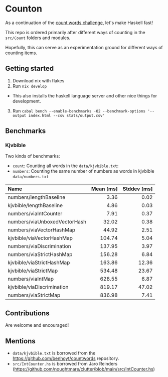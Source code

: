 # Counton

As a continuation of the [count words challenge](https://benhoyt.com/writings/count-words/), let's make Haskell
fast!

This repo is ordered primarily after different ways of counting in the `src/Count` folders
and modules. 

Hopefully, this can serve as an experimentation ground for different ways of counting items.

## Getting started 

1. Download nix with flakes
2. Run `nix develop`
  - This also installs the haskell language server and other nice things for development.
3. Run `cabal bench --enable-benchmarks -O2 --benchmark-options '--output index.html --csv stats/output.csv'`

## Benchmarks

### Kjvbible

Two kinds of benchmarks:

- `count`: Counting all words in the `data/kjvbible.txt`:
- `numbers`: Counting the same number of numbers as words in kjvbible `data/numbers.txt`


| Name                         |   Mean [ms] |   Stddev [ms] |
|:-----------------------------|------------:|--------------:|
| numbers/lengthBaseline       |        3.36 |          0.02 |
| kjvbible/lengthBaseline      |        4.86 |          0.03 |
| numbers/viaIntCounter        |        7.91 |          0.37 |
| numbers/viaUnboxedVectorHash |       32.02 |          0.38 |
| numbers/viaVectorHashMap     |       44.92 |          2.51 |
| kjvbible/viaVectorHashMap    |      104.74 |          5.04 |
| numbers/viaDiscrimination    |      137.95 |          3.97 |
| numbers/viaStrictHashMap     |      156.28 |          6.84 |
| kjvbible/viaStrictHashMap    |      163.86 |         12.36 |
| kjvbible/viaStrictMap        |      534.48 |         23.67 |
| numbers/viaIntMap            |      628.55 |          6.87 |
| kjvbible/viaDiscrimination   |      819.17 |         47.02 |
| numbers/viaStrictMap         |      836.98 |          7.41 |

## Contributions

Are welcome and encouraged!

## Mentions

- `data/kjvbible.txt` is borrowed from the https://github.com/benhoyt/countwords repository.
- `src/IntCounter.hs` is borrowed from Jaro Reinders (https://github.com/noughtmare/clutter/blob/main/src/IntCounter.hs)
